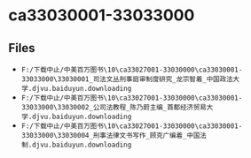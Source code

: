 # ca33030001-33033000

## Files

- `F:/下载中止/中美百万图书\10\ca33027001-33030000\ca33030001-33033000\33030001_司法文丛刑事庭审制度研究_龙宗智着_中国政法大学.djvu.baiduyun.downloading`
- `F:/下载中止/中美百万图书\10\ca33027001-33030000\ca33030001-33033000\33030002_公司法教程_陈乃蔚主编_首都经济贸易大学.djvu.baiduyun.downloading`
- `F:/下载中止/中美百万图书\10\ca33027001-33030000\ca33030001-33033000\33030004_刑事法律文书写作_顾克广编着_中国法制.djvu.baiduyun.downloading`

